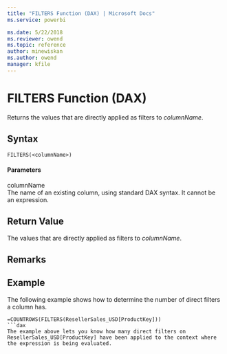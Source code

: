 ```yaml
---
title: "FILTERS Function (DAX) | Microsoft Docs"
ms.service: powerbi 

ms.date: 5/22/2018
ms.reviewer: owend
ms.topic: reference
author: minewiskan
ms.author: owend
manager: kfile
---
```

# FILTERS Function (DAX)
Returns the values that are directly applied as filters to *columnName*.  
  
## Syntax  
  
```dax
FILTERS(<columnName>)  
```
  
#### Parameters  
columnName  
The name of an existing column, using standard DAX syntax. It cannot be an expression.  
  
## Return Value  
The values that are directly applied as filters to *columnName*.  
  
## Remarks  
  
## Example  
The following example shows how to determine the number of direct filters a column has.  
  
```dax
=COUNTROWS(FILTERS(ResellerSales_USD[ProductKey]))  
```dax
The example above lets you know how many direct filters on ResellerSales_USD[ProductKey] have been applied to the context where the expression is being evaluated.  
  
